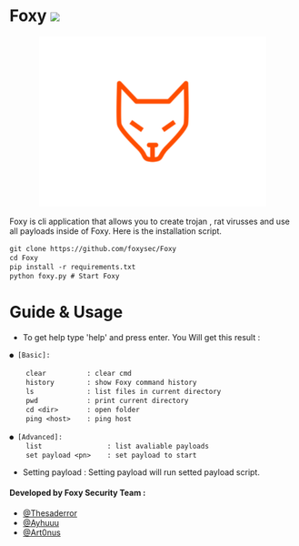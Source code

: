 # Foxy ![](https://visitor-badge.glitch.me/badge?page_id=foxysec.foxy)  

<div> 
  <p align="center">
    <img src="_assets/b_foxy.svg" width="400"> 
  </p>
</div>

Foxy is cli application that allows you to create trojan , rat virusses and use all payloads inside of Foxy. 
Here is the installation script.
```
git clone https://github.com/foxysec/Foxy
cd Foxy
pip install -r requirements.txt
python foxy.py # Start Foxy
```

# Guide & Usage
* To get help type 'help' and press enter. You Will get this result :
```
● [Basic]: 

    clear          : clear cmd
    history        : show Foxy command history
    ls             : list files in current directory
    pwd            : print current directory
    cd <dir>       : open folder
    ping <host>    : ping host

● [Advanced]:
    list                : list avaliable payloads
    set payload <pn>    : set payload to start 
```
* Setting payload : Setting payload will run setted payload script. 

#### **Developed by Foxy Security Team** :
* [@Thesaderror](github.com/Thesaderror)  
* [@Ayhuuu](github.com/Ayhuuu)  
* [@Art0nus](https://github.com/Art0nus)  
